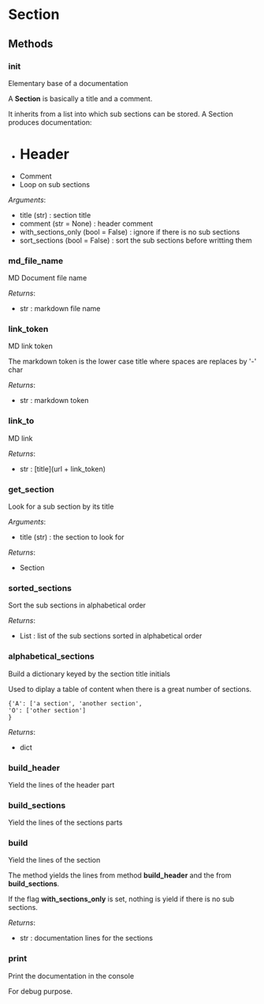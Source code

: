 # Section



## Methods

### __init__

Elementary base of a documentation

A **Section** is basically a title and a comment.

It inherits from a list into which sub sections can be stored.
A Section produces documentation:
- # Header
- Comment
- Loop on sub sections



*Arguments*:
- title (str) : section title
- comment (str = None) : header comment
- with_sections_only (bool = False) : ignore if there is no sub sections
- sort_sections (bool = False) : sort the sub sections before writting them


### md_file_name

MD Document file name



*Returns*:
- str : markdown file name


### link_token

MD link token

The markdown token is the lower case title where spaces are replaces by '-' char



*Returns*:
- str : markdown token


### link_to

MD link



*Returns*:
- str : [title](url + link_token)


### get_section

Look for a sub section by its title



*Arguments*:
- title (str) : the section to look for

*Returns*:
- Section


### sorted_sections

Sort the sub sections in alphabetical order



*Returns*:
- List : list of the sub sections sorted in alphabetical order


### alphabetical_sections

Build a dictionary keyed by the section title initials

Used to diplay a table of content when there is a great number of sections.

```
{'A': ['a section', 'another section',
'O': ['other section']
}
```



*Returns*:
- dict


### build_header

Yield the lines of the header part




### build_sections

Yield the lines of the sections parts




### build

Yield the lines of the section

The method yields the lines from method **build_header** and the from
**build_sections**.

If the flag **with_sections_only** is set, nothing is yield if there is no
sub sections.



*Returns*:
- str : documentation lines for the sections


### print

Print the documentation in the console

For debug purpose.






